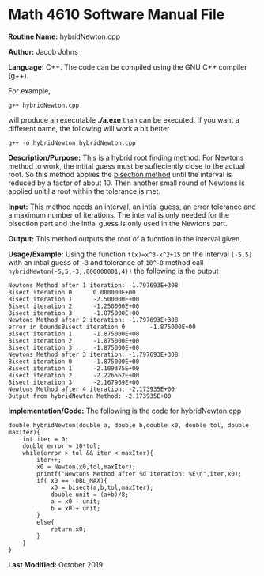 # Math 4610 Software Manual File

**Routine Name:** hybridNewton.cpp

**Author:** Jacob Johns

**Language:** C++. The code can be compiled using the GNU C++ compiler (g++).

For example,

    g++ hybridNewton.cpp

will produce an executable **./a.exe** than can be executed. If you want a different name, the following will work a bit
better

    g++ -o hybridNewton hybridNewton.cpp

**Description/Purpose:** This is a hybrid root finding method. For Newtons method to work, the intital guess must be suffeciently close to the actual root. So this method applies the [bisection method](https://github.com/jakeat555/math4610/blob/master/SoftwareManual/Bisection.md) until the interval is reduced by a factor of about 10. Then another small round of Newtons is applied unitil a root within the tolerance is met.

**Input:** This method needs an interval, an intial guess, an error tolerance and a maximum number of iterations. The interval is only needed for the bisection part and the intial guess is only used in the Newtons part.

**Output:** This method outputs the root of a fucntion in the interval given. 

**Usage/Example:** Using the function `f(x)=x^3-x^2+15` on the interval `[-5,5]` with an intial guess of `-3` and tolerance of `10^-8` method call `hybridNewton(-5,5,-3,.000000001,4))` the following is the output
```
Newtons Method after 1 iteration: -1.797693E+308
Bisect iteration 0      0.000000E+00
Bisect iteration 1      -2.500000E+00
Bisect iteration 2      -1.250000E+00
Bisect iteration 3      -1.875000E+00
Newtons Method after 2 iteration: -1.797693E+308
error in boundsBisect iteration 0       -1.875000E+00
Bisect iteration 1      -1.875000E+00
Bisect iteration 2      -1.875000E+00
Bisect iteration 3      -1.875000E+00
Newtons Method after 3 iteration: -1.797693E+308
Bisect iteration 0      -1.875000E+00
Bisect iteration 1      -2.109375E+00
Bisect iteration 2      -2.226562E+00
Bisect iteration 3      -2.167969E+00
Newtons Method after 4 iteration: -2.173935E+00
Output from hybridNewton Method: -2.173935E+00
```

**Implementation/Code:** The following is the code for hybridNewton.cpp
```
double hybridNewton(double a, double b,double x0, double tol, double maxIter){
	int iter = 0;
	double error = 10*tol;
	while(error > tol && iter < maxIter){
		iter++;
		x0 = Newton(x0,tol,maxIter);
		printf("Newtons Method after %d iteration: %E\n",iter,x0);
		if( x0 == -DBL_MAX){
			x0 = bisect(a,b,tol,maxIter);
			double unit = (a+b)/8;
			a = x0 - unit;
			b = x0 + unit;
		}
		else{
			return x0;
		}
	}
}
```


**Last Modified:** October 2019

